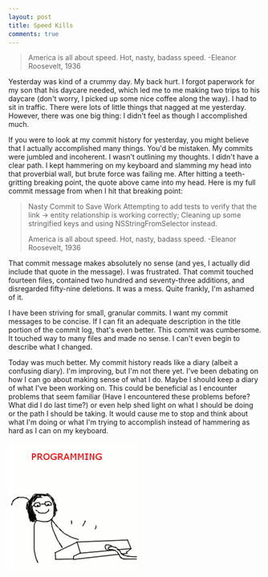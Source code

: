 ```yaml
---
layout: post
title: Speed Kills
comments: true
---
```


> America is all about speed. Hot, nasty, badass speed. -Eleanor Roosevelt, 1936

Yesterday was kind of a crummy day. My back hurt. I forgot paperwork for my son that his daycare needed, which led me to me making two trips to his daycare (don't worry, I picked up some nice coffee along the way). I had to sit in traffic. There were lots of little things that nagged at me yesterday. However, there was one big thing: I didn't feel as though I accomplished much.

If you were to look at my commit history for yesterday, you might believe that I actually accomplished many things. You'd be mistaken. My commits were jumbled and incoherent. I wasn't outlining my thoughts. I didn't have a clear path. I kept hammering on my keyboard and slamming my head into that proverbial wall, but brute force was failing me. After hitting a teeth-gritting breaking point, the quote above came into my head. Here is my full commit message from when I hit that breaking point:

> Nasty Commit to Save Work
> Attempting to add tests to verify that the link -> entity relationship is working correctly; Cleaning up some stringified keys and using NSStringFromSelector instead.
> 
> America is all about speed. Hot, nasty, badass speed. -Eleanor Roosevelt, 1936

That commit message makes absolutely no sense (and yes, I actually did include that quote in the message). I was frustrated. That commit touched fourteen files, contained two hundred and seventy-three additions, and disregarded fifty-nine deletions. It was a mess. Quite frankly, I'm ashamed of it.

I have been striving for small, granular commits. I want my commit messages to be concise. If I can fit an adequate description in the title portion of the commit log, that's even better. This commit was cumbersome. It touched way to many files and made no sense. I can't even begin to describe what I changed.

Today was much better. My commit history reads like a diary (albeit a confusing diary). I'm improving, but I'm not there yet. I've been debating on how I can go about making sense of what I do. Maybe I should keep a diary of what I've been working on. This could be beneficial as I encounter problems that seem familiar (Have I encountered these problems before? What did I do last time?) or even help shed light on what I should be doing or the path I should be taking. It would cause me to stop and think about what I'm doing or what I'm trying to accomplish instead of hammering as hard as I can on my keyboard.

![Programming!](/images/how-programming-works.gif)